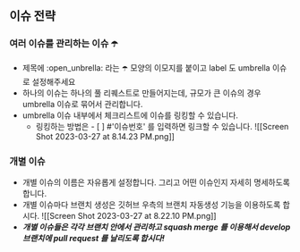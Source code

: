 ## 이슈 전략

### 여러 이슈를 관리하는 이슈  ☂️
- 제목에 :open_unbrella: 라는 ☂️ 모양의 이모지를 붙이고 label 도 umbrella 이슈로 설정해주세요
- 하나의 이슈는 하나의 풀 리퀘스트로 만들어지는데, 규모가 큰 이슈의 경우 umbrella 이슈로 묶어서 관리합니다.
- umbrella 이슈 내부에서 체크리스트에 이슈를 링킹할 수 있습니다.
	- 링킹하는 방법은 - [ ] #'이슈번호' 를 입력하면 링크할 수 있습니다.
	![[Screen Shot 2023-03-27 at 8.14.23 PM.png]]

### 개별 이슈
- 개별 이슈의 이름은 자유롭게 설정합니다. 그리고 어떤 이슈인지 자세히 명세하도록 합니다.
- 개별 이슈마다 브랜치 생성은 깃허브 우측의 브랜치 자동생성 기능을 이용하도록 합시다.
	![[Screen Shot 2023-03-27 at 8.22.10 PM.png]]
- **_개별 이슈들은 각각 브랜치 안에서 관리하고 squash merge 를 이용해서 develop 브랜치에 pull request 를 날리도록 합시다!_**
